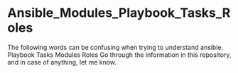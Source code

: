 # Ansible_Modules_Playbook_Tasks_Roles

The following words can be confusing when trying to understand ansible.
Playbook
Tasks
Modules
Roles
Go through the information in this repository, and in case of anything, let me know.
